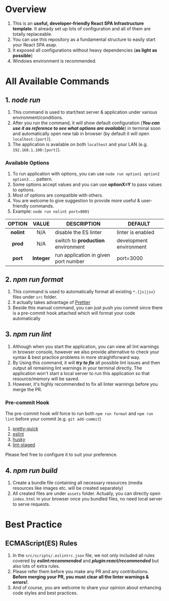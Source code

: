# Overview
1. This is an **useful, developer-friendly React SPA Infrastructure template**. It already set up lots of configuration and all of them are totally replaceable.
2. You can use this repository as a fundamental structure to easily start your React SPA asap.
3. It exposed all configurations without heavy dependencies (**as light as possible**)
4. Windows environment is recommended.

# All Available Commands
## 1. _node run_
1. This command is used to start/test server & application under various environment/conditions.
2. After you run the command, it will show default configuration (_**You can use it as reference to see what options are available**_) in terminal soon and automatically open new tab in browser (by default it will open `localhost:[port]`).
3. The application is available on both `localhost` and your LAN (e.g. `192.168.1.100:[port]`).

### Available Options
1. To run application with options, you can use `node run option1 option2 option3...` pattern.
2. Some options accept values and you can use **optionX=Y** to pass values to options.
3. Most of options are compatible with others.
4. You are welcome to give suggestion to provide more useful & user-friendly commands.
5. Example: `node run nolint port=8001`

| OPTION | VALUE | DESCRIPTION | DEFAULT |
| :---: | :---: | ------------- | ------------- |
| **nolint**  | N/A | disable the ES linter | linter is enabled |
| **prod**  | N/A | switch to **production** environment | development environment  |
| **port**  | **Integer** | run application in given port number | port=3000  |

## 2. _npm run format_
1. This command is used to automatically format all existing `*.{js|jsx}` files under `src` folder.
2. It actually takes advantage of [Prettier](https://github.com/prettier/prettier)
3. Beside this manual command, you can just push you commit since there is a pre-commit hook attached which will format your code automatically

## 3. _npm run lint_
1. Although when you start the application, you can view all lint warnings in browser console, however we also provide alternative to check your syntax & best practice problems in more straightforward way.
2. By Using this command, it will _**try to fix**_ all possible lint issues and then output all remaining lint warnings in your terminal directly. The application won't start a local server to run this application so that resource/memory will be saved.
3. However, it's highly recommended to fix all linter warnings before you merge the PR.

### Pre-commit Hook
The pre-commit hook will force to run both `npm run format` and `npm run lint` before your commit (e.g. `git add-commit`)
1. [pretty-quick](https://github.com/azz/pretty-quick)
2. [eslint](https://github.com/eslint/eslint)
3. [husky](https://github.com/typicode/husky)
4. [lint-staged](https://github.com/okonet/lint-staged)

Please feel free to configure it to suit your preference.

## 4. _npm run build_
1. Create a bundle file containing all necessary resources (media resources like images etc. will be created separately)
2. All created files are under `assets` folder. Actually, you can directly open `index.html` in your browser once you bundled files, no need local server to serve requests.

# Best Practice
## ECMAScript(ES) Rules
1. In the `src/scripts/.eslintrc.json` file, we not only included all rules covered by _**eslint:recommended**_ and _**plugin:react/recommended**_ but also lots of extra rules.
2. Please refer them before you make any PR and any contributions. **Before merging your PR, you must clear all the linter warnings & errors!**.
3. And of course, you are welcome to share your opinion about enhancing code styles and best practices.
